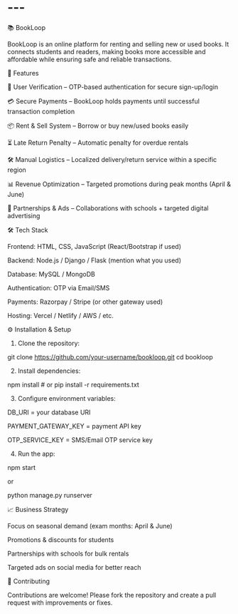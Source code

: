 # ---

📚 BookLoop

BookLoop is an online platform for renting and selling new or used books. It connects students and readers, making books more accessible and affordable while ensuring safe and reliable transactions.

🚀 Features

🔑 User Verification – OTP-based authentication for secure sign-up/login

💳 Secure Payments – BookLoop holds payments until successful transaction completion

📦 Rent & Sell System – Borrow or buy new/used books easily

⏳ Late Return Penalty – Automatic penalty for overdue rentals

🛠 Manual Logistics – Localized delivery/return service within a specific region

📊 Revenue Optimization – Targeted promotions during peak months (April & June)

🎯 Partnerships & Ads – Collaborations with schools + targeted digital advertising


🛠️ Tech Stack

Frontend: HTML, CSS, JavaScript (React/Bootstrap if used)

Backend: Node.js / Django / Flask (mention what you used)

Database: MySQL / MongoDB

Authentication: OTP via Email/SMS

Payments: Razorpay / Stripe (or other gateway used)

Hosting: Vercel / Netlify / AWS / etc.


⚙️ Installation & Setup

1. Clone the repository:

git clone https://github.com/your-username/bookloop.git
cd bookloop


2. Install dependencies:

npm install   # or pip install -r requirements.txt


3. Configure environment variables:

DB_URI = your database URI

PAYMENT_GATEWAY_KEY = payment API key

OTP_SERVICE_KEY = SMS/Email OTP service key



4. Run the app:

npm start

or

python manage.py runserver



📈 Business Strategy

Focus on seasonal demand (exam months: April & June)

Promotions & discounts for students

Partnerships with schools for bulk rentals

Targeted ads on social media for better reach


🤝 Contributing

Contributions are welcome! Please fork the repository and create a pull request with improvements or fixes.
